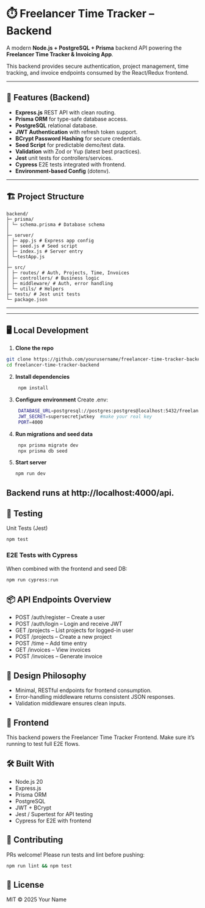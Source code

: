 # ⏱️ Freelancer Time Tracker – Backend

A modern **Node.js + PostgreSQL + Prisma** backend API powering the **Freelancer Time Tracker & Invoicing App**.

This backend provides secure authentication, project management, time tracking, and invoice endpoints consumed by the React/Redux frontend.

---

## 🚀 Features (Backend)

- **Express.js** REST API with clean routing.
- **Prisma ORM** for type-safe database access.
- **PostgreSQL** relational database.
- **JWT Authentication** with refresh token support.
- **BCrypt Password Hashing** for secure credentials.
- **Seed Script** for predictable demo/test data.
- **Validation** with Zod or Yup (latest best practices).
- **Jest** unit tests for controllers/services.
- **Cypress** E2E tests integrated with frontend.
- **Environment-based Config** (dotenv).

---

## 🏗️ Project Structure

```
backend/
├─ prisma/
│ └─ schema.prisma # Database schema
│ 
├─ server/
│ ├─ app.js # Express app config
│ ├─ seed.js # Seed script
│ ├─ index.js # Server entry
│ └─testApp.js
│
├─ src/
│ ├─ routes/ # Auth, Projects, Time, Invoices
│ ├─ controllers/ # Business logic
│ ├─ middleware/ # Auth, error handling
│ └─ utils/ # Helpers
├─ tests/ # Jest unit tests
└─ package.json
```
---

---

## 🖥️ Local Development

1. **Clone the repo**

```bash
git clone https://github.com/yourusername/freelancer-time-tracker-backend.git
cd freelancer-time-tracker-backend
```
2. **Install dependencies**
   ```bash
    npm install
   ```
3. **Configure environment**
   Create .env:
   ```bash
    DATABASE_URL=postgresql://postgres:postgres@localhost:5432/freelancer_time_tracker
    JWT_SECRET=supersecretjwtkey  #make your real key
    PORT=4000

   ```
4. **Run migrations and seed data**
   ```bash
    npx prisma migrate dev
    npx prisma db seed

   ```
5. **Start server**
   ```bash
   npm run dev
   ```

Backend runs at http://localhost:4000/api.
---
## 🧪 Testing
Unit Tests (Jest)
```bash 
npm test
```

### E2E Tests with Cypress

When combined with the frontend and seed DB:

```bash
npm run cypress:run
```

## 📦 API Endpoints Overview

- POST /auth/register – Create a user
- POST /auth/login – Login and receive JWT
- GET /projects – List projects for logged-in user
- POST /projects – Create a new project
- POST /time – Add time entry
- GET /invoices – View invoices
- POST /invoices – Generate invoice

## 🎨 Design Philosophy

- Minimal, RESTful endpoints for frontend consumption.
- Error-handling middleware returns consistent JSON responses.
- Validation middleware ensures clean inputs.

## 🔗 Frontend

This backend powers the Freelancer Time Tracker Frontend.
Make sure it’s running to test full E2E flows.

## 🛠️ Built With

- Node.js 20
- Express.js
- Prisma ORM
- PostgreSQL
- JWT + BCrypt
- Jest / Supertest for API testing
- Cypress for E2E with frontend

## 🤝 Contributing

PRs welcome! Please run tests and lint before pushing:

```bash 
npm run lint && npm test
```

## 📄 License

MIT © 2025 Your Name
